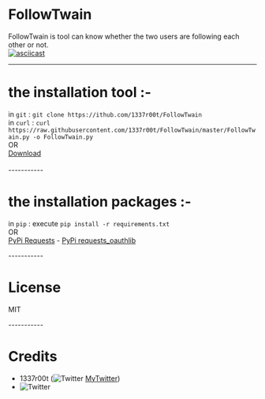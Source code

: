 # FollowTwain
FollowTwain is tool can know whether the two users are following each other or not. <br>
[![asciicast](https://asciinema.org/a/fdWkHurXxw9IRjhcvis6gqUQW.svg)](https://asciinema.org/a/fdWkHurXxw9IRjhcvis6gqUQW)

-----------

# the installation tool :-
in `git` : `git clone https://ithub.com/1337r00t/FollowTwain` <br>
in `curl` : `curl https://raw.githubusercontent.com/1337r00t/FollowTwain/master/FollowTwain.py -o FollowTwain.py`<br>
OR<br>
[Download](https://github.com/1337r00t/FollowTwain/archive/master.zip) <br>
<br>
-----------<br>

# the installation packages :-
in `pip` : execute `pip install -r requirements.txt`<br>
OR<br>
[PyPi Requests](https://pypi.org/project/requests/) - [PyPi requests_oauthlib](https://pypi.org/project/requests_oauthlib/) <br>

-----------<br>
# License
MIT<br>

-----------<br>

# Credits

- 1337r00t (![Twitter](https://raw.githubusercontent.com/reek/anti-adblock-killer/gh-pages/images/twitter.png) [MyTwitter](https://twitter.com/0x1337r00t)) <br>
- ![Twitter](http://blackfoxs.org/favicon.gif)
